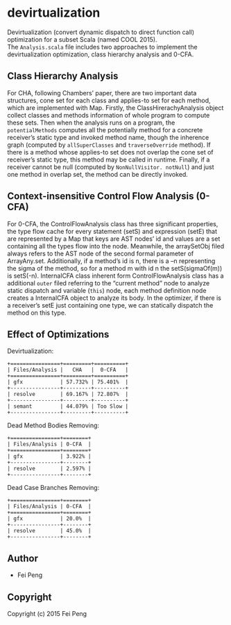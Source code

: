 # devirtualization
Devirtualization (convert dynamic dispatch to direct function call) optimization for a subset Scala (named COOL 2015).   
The `Analysis.scala` file includes two approaches to implement the devirtualization optimization, class hierarchy analysis and 0-CFA.

## Class Hierarchy Analysis
For CHA, following Chambers’ paper, there are two important data structures, cone set for each class and applies-to set for each method, which are implemented with Map. Firstly, the ClassHirerachyAnalysis object collect classes and methods information of whole program to compute these sets. Then when the analysis runs on a program, the `potentialMethods` computes all the potentially method for a concrete receiver’s static type and invoked method name, though the inherence graph (computed by `allSuperClasses` and `traverseOverride` method). If there is a method whose applies-to set does not overlap the cone set of receiver’s static type, this method may be called in runtime. Finally, if a receiver cannot be null (computed by `NonNullVisitor. notNull`) and just one method in overlap set, the method can be directly invoked.

## Context-insensitive Control Flow Analysis (0-CFA)
For 0-CFA, the ControlFlowAnalysis class has three significant properties, the type flow cache for every statement (setS) and expression (setE) that are represented by a Map that keys are AST nodes’ id and values are a set containing all the types flow into the node. Meanwhile, the arraySetObj filed always refers to the AST node of the second formal parameter of ArrayAny.set. Additionally, if a method’s id is n, there is a –n representing the sigma of the method, so for a method m with id n the setS(sigmaOf(m)) is setS(-n). InternalCFA class inherent form ControlFlowAnalysis class has a additional `outer` filed referring to the “current method” node to analyze static dispatch and variable (`this`) node, each method definition node creates a InternalCFA object to analyze its body. In the optimizer, if there is a receiver’s setE just containing one type, we can statically dispatch the method on this type.

## Effect of Optimizations
Devirtualization:
```
+================+=========+==========+
| Files/Analysis |   CHA   |  0-CFA   |
+================+=========+==========+
| gfx            | 57.732% | 75.401%  |
+----------------+---------+----------+
| resolve        | 69.167% | 72.807%  |
+----------------+---------+----------+
| semant         | 44.079% | Too Slow |
+----------------+---------+----------+
```


Dead Method Bodies Removing:
```
+================+========+
| Files/Analysis | 0-CFA  |
+================+========+
| gfx            | 3.922% |
+----------------+--------+
| resolve        | 2.597% |
+----------------+--------+
```

Dead Case Branches Removing:
```
+================+========+
| Files/Analysis | 0-CFA  |
+================+========+
| gfx            | 20.0%  |
+----------------+--------+
| resolve        | 45.0%  |
+----------------+--------+
```

## Author  
* Fei Peng

## Copyright

Copyright (c) 2015 Fei Peng